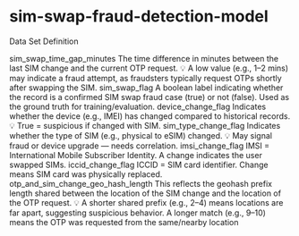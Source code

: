 # sim-swap-fraud-detection-model
Data Set Definition 


sim_swap_time_gap_minutes	The time difference in minutes between the last SIM change and the current OTP request.
💡 A low value (e.g., 1–2 mins) may indicate a fraud attempt, as fraudsters typically request OTPs shortly after swapping the SIM.
sim_swap_flag	A boolean label indicating whether the record is a confirmed SIM swap fraud case (true) or not (false). Used as the ground truth for training/evaluation.
device_change_flag	Indicates whether the device (e.g., IMEI) has changed compared to historical records.
💡 True = suspicious if changed with SIM.
sim_type_change_flag	Indicates whether the type of SIM (e.g., physical to eSIM) changed.
💡 May signal fraud or device upgrade — needs correlation.
imsi_change_flag	IMSI = International Mobile Subscriber Identity. A change indicates the user swapped SIMs.
iccid_change_flag	ICCID = SIM card identifier. Change means SIM card was physically replaced.
otp_and_sim_change_geo_hash_length	This reflects the geohash prefix length shared between the location of the SIM change and the location of the OTP request.
💡 A shorter shared prefix (e.g., 2–4) means locations are far apart, suggesting suspicious behavior. A longer match (e.g., 9–10) means the OTP was requested from the same/nearby location
